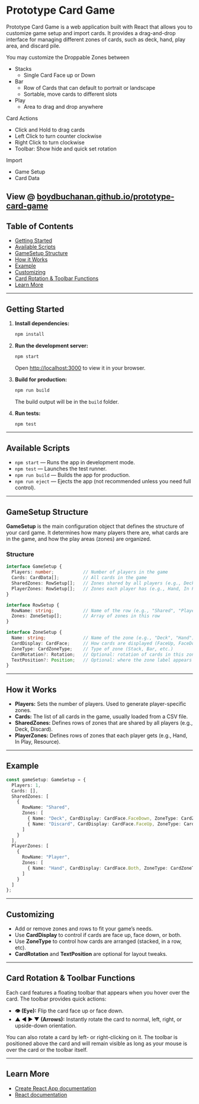 # Prototype Card Game

Prototype Card Game is a web application built with React that allows you to customize game setup and import cards. It provides a drag-and-drop interface for managing different zones of cards, such as deck, hand, play area, and discard pile.

You may customize the Droppable Zones between 
- Stacks 
    - Single Card Face up or Down
- Bar
    - Row of Cards that can default to portrait or landscape
    - Sortable, move cards to different slots
- Play
    - Area to drag and drop anywhere

Card Actions
- Click and Hold to drag cards
- Left Click to turn counter clockwise
- Right Click to turn clockwise
- Toolbar: Show hide and quick set rotation

Import
- Game Setup
- Card Data

View @ [boydbuchanan.github.io/prototype-card-game](https://boydbuchanan.github.io/prototype-card-game/)
---

## Table of Contents

- [Getting Started](#getting-started)
- [Available Scripts](#available-scripts)
- [GameSetup Structure](#gamesetup-structure)
- [How it Works](#how-it-works)
- [Example](#example)
- [Customizing](#customizing)
- [Card Rotation & Toolbar Functions](#card-rotation--toolbar-functions)
- [Learn More](#learn-more)

---

## Getting Started

1. **Install dependencies:**
   ```sh
   npm install
   ```

2. **Run the development server:**
   ```sh
   npm start
   ```
   Open [http://localhost:3000](http://localhost:3000) to view it in your browser.

3. **Build for production:**
   ```sh
   npm run build
   ```
   The build output will be in the `build` folder.

4. **Run tests:**
   ```sh
   npm test
   ```

---

## Available Scripts

- `npm start` — Runs the app in development mode.
- `npm test` — Launches the test runner.
- `npm run build` — Builds the app for production.
- `npm run eject` — Ejects the app (not recommended unless you need full control).

---

## GameSetup Structure

**GameSetup** is the main configuration object that defines the structure of your card game. It determines how many players there are, what cards are in the game, and how the play areas (zones) are organized.

### Structure

```ts
interface GameSetup {
  Players: number;           // Number of players in the game
  Cards: CardData[];         // All cards in the game
  SharedZones: RowSetup[];   // Zones shared by all players (e.g., Deck, Discard)
  PlayerZones: RowSetup[];   // Zones each player has (e.g., Hand, In Play)
}

interface RowSetup {
  RowName: string;           // Name of the row (e.g., "Shared", "Player")
  Zones: ZoneSetup[];        // Array of zones in this row
}

interface ZoneSetup {
  Name: string;              // Name of the zone (e.g., "Deck", "Hand")
  CardDisplay: CardFace;     // How cards are displayed (FaceUp, FaceDown, Both)
  ZoneType: CardZoneType;    // Type of zone (Stack, Bar, etc.)
  CardRotation?: Rotation;   // Optional: rotation of cards in this zone
  TextPosition?: Position;   // Optional: where the zone label appears
}
```

---

## How it Works

- **Players:** Sets the number of players. Used to generate player-specific zones.
- **Cards:** The list of all cards in the game, usually loaded from a CSV file.
- **SharedZones:** Defines rows of zones that are shared by all players (e.g., Deck, Discard).
- **PlayerZones:** Defines rows of zones that each player gets (e.g., Hand, In Play, Resource).

---

## Example

```ts
const gameSetup: GameSetup = {
  Players: 1,
  Cards: [],
  SharedZones: [
    {
      RowName: "Shared",
      Zones: [
        { Name: "Deck", CardDisplay: CardFace.FaceDown, ZoneType: CardZoneType.Stack, TextPosition: Position.Top },
        { Name: "Discard", CardDisplay: CardFace.FaceUp, ZoneType: CardZoneType.Stack, TextPosition: Position.Bottom }
      ]
    }
  ],
  PlayerZones: [
    {
      RowName: "Player",
      Zones: [
        { Name: "Hand", CardDisplay: CardFace.Both, ZoneType: CardZoneType.Bar, TextPosition: Position.Left }
      ]
    }
  ]
};
```

---

## Customizing

- Add or remove zones and rows to fit your game’s needs.
- Use **CardDisplay** to control if cards are face up, face down, or both.
- Use **ZoneType** to control how cards are arranged (stacked, in a row, etc).
- **CardRotation** and **TextPosition** are optional for layout tweaks.

---

## Card Rotation & Toolbar Functions

Each card features a floating toolbar that appears when you hover over the card. The toolbar provides quick actions:

- **👁 (Eye):** Flip the card face up or face down.
- **▲ ◄ ► ▼ (Arrows):** Instantly rotate the card to normal, left, right, or upside-down orientation.

You can also rotate a card by left- or right-clicking on it. The toolbar is positioned above the card and will remain visible as long as your mouse is over the card or the toolbar itself.

---

## Learn More

- [Create React App documentation](https://facebook.github.io/create-react-app/docs/getting-started)
- [React documentation](https://reactjs.org/)
